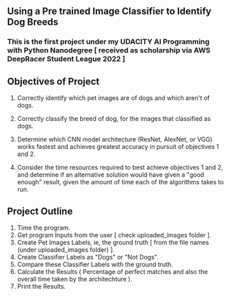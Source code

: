 ## Using a Pre trained Image Classifier to Identify Dog Breeds

### This is the first project under my UDACITY AI Programming with Python Nanodegree [ received as scholarship via AWS DeepRacer Student League 2022 ]



## Objectives of Project


1. Correctly identify which pet images are of dogs and which  aren't of dogs.

2. Correctly classify the breed of dog, for the images that classified as dogs.

3. Determine which CNN model architecture (ResNet, AlexNet, or VGG) works fastest and achieves greatest accuracy in pursuit of objectives 1 and 2.

4. Consider the time resources required to best achieve objectives 1 and 2, and determine if an alternative solution would have given a "good enough" result, given the amount of time each of the algorithms takes to run.


## Project Outline


1. Time the program.
2. Get program Inputs from the user [ check uploaded_images folder ].
3. Create Pet Images Labels, ie, the ground truth [ from the file names (under uploaded_images folder) ].
4. Create Classifier Labels as "Dogs" or "Not Dogs".
5. Compare these Classifier Labels with the ground truth.
6. Calculate the Results ( Percentage of perfect matches and also the overall time taken by the architechture ).
7. Print the Results.
